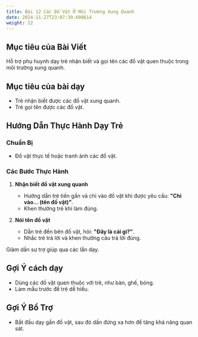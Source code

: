 ```yaml
---
title: Bài 12 Các Đồ Vật Ở Môi Trường Xung Quanh 
date: 2024-11-27T23:07:39.698614
weight: 12
---
```


## Mục tiêu của Bài Viết  
Hỗ trợ phụ huynh dạy trẻ nhận biết và gọi tên các đồ vật quen thuộc trong môi trường xung quanh.

## Mục tiêu của bài dạy  
- Trẻ nhận biết được các đồ vật xung quanh.  
- Trẻ gọi tên được các đồ vật.  

## Hướng Dẫn Thực Hành Dạy Trẻ  

### Chuẩn Bị  
- Đồ vật thực tế hoặc tranh ảnh các đồ vật.  

### Các Bước Thực Hành  
1. **Nhận biết đồ vật xung quanh**  
   - Hướng dẫn trẻ tiến gần và chỉ vào đồ vật khi được yêu cầu: **"Chỉ vào... (tên đồ vật)"**.  
   - Khen thưởng trẻ khi làm đúng.  

2. **Nói tên đồ vật**  
   - Dẫn trẻ đến bên đồ vật, hỏi: **"Đây là cái gì?"**.  
   - Nhắc trẻ trả lời và khen thưởng câu trả lời đúng.  

Giảm dần sự trợ giúp qua các lần dạy.  

## Gợi Ý cách dạy  
- Dùng các đồ vật quen thuộc với trẻ, như bàn, ghế, bóng.  
- Làm mẫu trước để trẻ dễ hiểu.  

## Gợi Ý Bổ Trợ  
- Bắt đầu dạy gần đồ vật, sau đó dần đứng xa hơn để tăng khả năng quan sát.  


